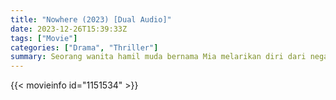 ```yaml
---
title: "Nowhere (2023) [Dual Audio]"
date: 2023-12-26T15:39:33Z
tags: ["Movie"]
categories: ["Drama", "Thriller"]
summary: Seorang wanita hamil muda bernama Mia melarikan diri dari negara yang sedang berperang dengan bersembunyi di sebuah kontainer maritim di atas kapal kargo. Setelah badai dahsyat, Mia melahirkan anak tersebut saat tersesat di laut, di mana dia harus berjuang untuk bertahan hidup.
---
```




<mux-player stream-type="on-demand"
  src="https://kp3d-my.sharepoint.com/personal/ryoo_kp3d_onmicrosoft_com/_layouts/15/download.aspx?share=ESifEpl8vVhGnVXsP0sskpIBRV913lp6Nj_2HlM87yHl2g" metadata-video-title="Nowhere (2023)" prefer-playback="mse" controls>
  </mux-player>
  
  {{< movieinfo id="1151534" >}}
  
  <script src="https://cdn.jsdelivr.net/npm/@mux/mux-player"></script>
  
 <script id="K8Id4RIavXjqiyGSVAibB62nsRlbLwmiM7ty9G7SN6k" type="application/ld+json">
 {
  "@context": "https://schema.org/",
  "@type": "VideoObject",
  "name": "Nowhere",
  "contentUrl": "https://stream.mux.com/Hmx3rd7Y4Ea1r00LKvhtepvXqkF5MBK2wialA10185nZg.m3u8",
  "thumbnailUrl": "https://www.themoviedb.org/t/p/original/gvxIwYmDiQUwpitYyQoaE2kKfPS.jpg?width=314&fit_mode=preserve&time=25",
  "uploadDate": "2023-10-02T17:02:33Z",
}

</script>
